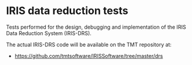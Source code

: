 # IRIS data reduction tests

Tests performed for the design, debugging and implementation
of the IRIS Data Reduction System (IRIS-DRS).

The actual IRIS-DRS code will be available on the TMT repository at:

* <https://github.com/tmtsoftware/IRISSoftware/tree/master/drs>
